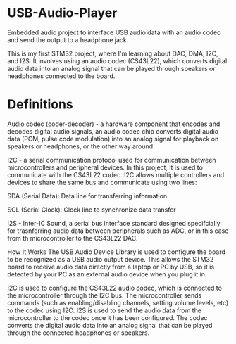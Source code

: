 # USB-Audio-Player
Embedded audio project to interface USB audio data with an audio codec and send the output to a headphone jack.

This is my first STM32 project, where I'm learning about DAC, DMA, I2C, and I2S. It involves using an audio codec (CS43L22), which converts digital audio data into an analog signal that can be played through speakers or headphones connected to the board. 

# Definitions
Audio codec (coder-decoder) - a hardware component that encodes and decodes digital audio signals, an audio codec chip converts digital audio data (PCM, pulse code modulation) into an analog signal for playback on speakers or headphones, or the other way around
  
I2C - a serial communication protocol used for communication between microcontrollers and peripheral devices. In this project, it is used to communicate with the CS43L22 codec. I2C allows multiple controllers and devices to share the same bus and communicate using two lines:
  
  SDA (Serial Data): Data line for transferring information
  
  SCL (Serial Clock): Clock line to synchronize data transfer

I2S - Inter-IC Sound, a serial bus interface standard designed specifcially for trasnferring audio data between peripherals such as ADC, or in this case from th microcontroller to the CS43L22 DAC. 

How It Works
The USB Audio Device Library is used to configure the board to be recognized as a USB audio output device. This allows the STM32 board to receive audio data directly from a laptop or PC by USB, so it is detected by your PC as an external audio device when you plug it in. 

I2C is used to configure the CS43L22 audio codec, which is connected to the microcontroller through the I2C bus. The microcontroller sends commands (such as enabling/disabling channels, setting volume levels, etc) to the codec using I2C. I2S is used to send the audio data from the microcontroller to the codec once it has been configured. The codec converts the digital audio data into an analog signal that can be played through the connected headphones or speakers.

